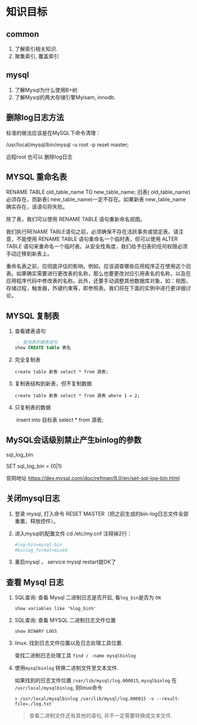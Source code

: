 # 知识目标

## common

1. 了解索引相关知识.
2. 聚集索引, 覆盖索引

## mysql

1. 了解Mysql为什么使用B+树
2. 了解Mysql的两大存储引擎Myisam, innodb.

## 删除log日志方法

标准的做法应该是在MySQL下命令清理：

/usr/local/mysql/bin/mysql -u root -p
reset master;

远程root 也可以 删除log日志

## MYSQL 重命名表

RENAME TABLE old_table_name TO new_table_name;
旧表( old_table_name)必须存在，而新表( new_table_name)一定不存在。如果新表  new_table_name 确实存在，该语句将失败。 

除了表，我们可以使用 RENAME TABLE 语句重新命名视图。

我们执行RENAME TABLE语句之前，必须确保不存在活跃事务或锁定表。请注意，不能使用 RENAME TABLE 语句重命名一个临时表，但可以使用 ALTER TABLE 语句来重命名一个临时表。从安全性角度，我们给予旧表的任何权限必须手动迁移到新表上。

重命名表之前，应彻底评估的影响。例如，应该调查哪些应用程序正在使用这个旧表。如果确实需要进行更改表的名称，那么也要更改对应引用表名的名称，以及在应用程序代码中修改表的名称。此外，还要手动调整其他数据库对象，如：视图，存储过程，触发器，外键约束等，即参照表。我们将在下面的实例中进行更详细讨论。

## MYSQL 复制表

1. 查看建表语句

   ```sql
   -- 查询表的建表语句
   show CREATE table 表名
   ```

2. 完全复制表

   `create table 新表 select * from 源表;`

3. 复制表结构到新表，但不复制数据

   `create table 新表 select * from 源表 where 1 = 2;`

4. 只复制表的数据

　　insert into 目标表 select * from 源表;

## MySQL会话级别禁止产生binlog的参数

sql_log_bin

SET sql_log_bin = {0|1}

官网地址
https://dev.mysql.com/doc/refman/8.0/en/set-sql-log-bin.html

## 关闭mysql日志

1. 登录 mysql, 打入命令 RESET MASTER（把之前生成的bin-log日志文件全部重置，释放控件）。

2. 进入mysql的配置文件 cd /etc/my.cnf  注释掉2行：

   ```conf
   #log-bin=mysql-bin
   #binlog_format=mixed
   ```

3. 重启mysql   ， service mysql restart就OK了

## 查看 Mysql 日志

1. SQL查询: 查看 Mysql 二进制日志是否开启, 看`log_bin`是否为 `ON`

   `show variables like '%log_bin%'`

2. SQL查询: 查看 MYSQL 二进制日志文件位置

   `show BINARY LOGS`

3. linux: 找到日志文件位置以及日志处理工具位置.

   查找二进制日志处理工具
   `find / -name mysqlbinlog`

4. 使用`mysqlbinlog` 转换二进制文件至文本文件.

   如果找到的日志文件位置 `/var/lib/mysql/log.000015`,  `mysqlbinlog` 在 `/usr/local/mysqlbinlog`, 则linux命令

   `> /usr/local/mysqlbinlog /var/lib/mysql/log.000015 -v --result-file=./log.txt`
   > 查看二进制文件还有其他的语句, 并不一定需要转换成文本文件.
